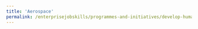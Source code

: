```yaml
---
title: 'Aerospace'
permalink: /enterprisejobskills/programmes-and-initiatives/develop-human-capital/aerospace/
---
```


<meta http-equiv='Refresh' content='0;url=https://skillsfuture.gobusiness.gov.sg/support-and-programmes/skills-profiling-for-smes/'>